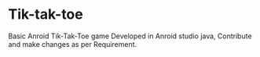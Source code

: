 # Tik-tak-toe
Basic Anroid Tik-Tak-Toe game Developed in Anroid studio java, Contribute and make changes as per Requirement.
